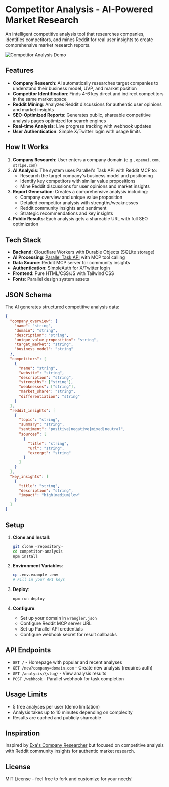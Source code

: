 # Competitor Analysis - AI-Powered Market Research

An intelligent competitive analysis tool that researches companies, identifies competitors, and mines Reddit for real user insights to create comprehensive market research reports.

![Competitor Analysis Demo](https://via.placeholder.com/800x400?text=Competitor+Analysis+Demo)

## Features

- **Company Research**: AI automatically researches target companies to understand their business model, UVP, and market position
- **Competitor Identification**: Finds 4-6 key direct and indirect competitors in the same market space  
- **Reddit Mining**: Analyzes Reddit discussions for authentic user opinions and market insights
- **SEO-Optimized Reports**: Generates public, shareable competitive analysis pages optimized for search engines
- **Real-time Analysis**: Live progress tracking with webhook updates
- **User Authentication**: Simple X/Twitter login with usage limits

## How It Works

1. **Company Research**: User enters a company domain (e.g., `openai.com`, `stripe.com`)
2. **AI Analysis**: The system uses Parallel's Task API with Reddit MCP to:
   - Research the target company's business model and positioning
   - Identify key competitors with similar value propositions
   - Mine Reddit discussions for user opinions and market insights
3. **Report Generation**: Creates a comprehensive analysis including:
   - Company overview and unique value proposition
   - Detailed competitor analysis with strengths/weaknesses
   - Reddit community insights and sentiment
   - Strategic recommendations and key insights
4. **Public Results**: Each analysis gets a shareable URL with full SEO optimization

## Tech Stack

- **Backend**: Cloudflare Workers with Durable Objects (SQLite storage)
- **AI Processing**: [Parallel Task API](https://docs.parallel.ai/) with MCP tool calling
- **Data Source**: Reddit MCP server for community insights
- **Authentication**: SimpleAuth for X/Twitter login
- **Frontend**: Pure HTML/CSS/JS with Tailwind CSS
- **Fonts**: Parallel design system assets

## JSON Schema

The AI generates structured competitive analysis data:

```json
{
  "company_overview": {
    "name": "string",
    "domain": "string", 
    "description": "string",
    "unique_value_proposition": "string",
    "target_market": "string",
    "business_model": "string"
  },
  "competitors": [
    {
      "name": "string",
      "website": "string",
      "description": "string", 
      "strengths": ["string"],
      "weaknesses": ["string"],
      "market_share": "string",
      "differentiation": "string"
    }
  ],
  "reddit_insights": [
    {
      "topic": "string",
      "summary": "string",
      "sentiment": "positive|negative|mixed|neutral",
      "sources": [
        {
          "title": "string",
          "url": "string", 
          "excerpt": "string"
        }
      ]
    }
  ],
  "key_insights": [
    {
      "title": "string",
      "description": "string",
      "impact": "high|medium|low"
    }
  ]
}
```

## Setup

1. **Clone and Install**:
   ```bash
   git clone <repository>
   cd competitor-analysis
   npm install
   ```

2. **Environment Variables**:
   ```bash
   cp .env.example .env
   # Fill in your API keys
   ```

3. **Deploy**:
   ```bash
   npm run deploy
   ```

4. **Configure**:
   - Set up your domain in `wrangler.json`
   - Configure Reddit MCP server URL
   - Set up Parallel API credentials
   - Configure webhook secret for result callbacks

## API Endpoints

- `GET /` - Homepage with popular and recent analyses
- `GET /new?company=domain.com` - Create new analysis (requires auth)
- `GET /analysis/{slug}` - View analysis results
- `POST /webhook` - Parallel webhook for task completion

## Usage Limits

- 5 free analyses per user (demo limitation)
- Analysis takes up to 10 minutes depending on complexity
- Results are cached and publicly shareable

## Inspiration

Inspired by [Exa's Company Researcher](https://github.com/exa-labs/company-researcher) but focused on competitive analysis with Reddit community insights for authentic market research.

## License

MIT License - feel free to fork and customize for your needs!
